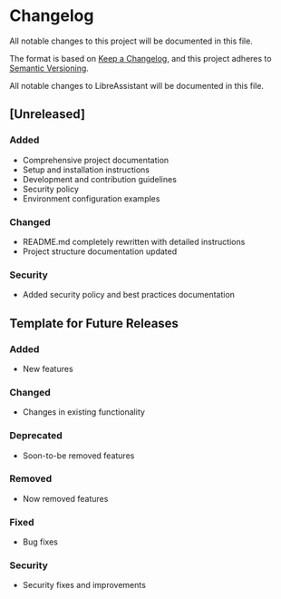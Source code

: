 # Changelog

All notable changes to this project will be documented in this file.

The format is based on [Keep a Changelog](https://keepachangelog.com/en/1.0.0/),
and this project adheres to [Semantic Versioning](https://semver.org/spec/v2.0.0.html).

All notable changes to LibreAssistant will be documented in this file.

## [Unreleased]

### Added
- Comprehensive project documentation
- Setup and installation instructions
- Development and contribution guidelines
- Security policy
- Environment configuration examples

### Changed
- README.md completely rewritten with detailed instructions
- Project structure documentation updated

### Security
- Added security policy and best practices documentation

## Template for Future Releases

### Added
- New features

### Changed
- Changes in existing functionality

### Deprecated
- Soon-to-be removed features

### Removed
- Now removed features

### Fixed
- Bug fixes

### Security
- Security fixes and improvements